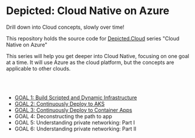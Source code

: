 # Depicted: Cloud Native on Azure

Drill down into Cloud concepts, slowly over time!

This repository holds the source code for [Depicted.Cloud](https://depicted.cloud) series "Cloud Native on Azure"

This series will help you get deeper into Cloud Native, focusing on one goal at a time. It will use Azure as the cloud platform, but the concepts are applicable to other clouds.

<br/>
<br/>


* [GOAL 1: Build Scripted and Dynamic Infrastructure](/01.DeployInfrastructure/README.md)
* [GOAL 2: Continuously Deploy to AKS](/02.DeployAKS/README.md)
* [GOAL 3: Continuously Deploy to Container Apps](/03.DeployACA/README.md)
* GOAL 4: Deconstructing the path to app
* GOAL 5: Understanding private networking: Part I
* GOAL 6: Understanding private networking: Part II


<br/>
<br/>
